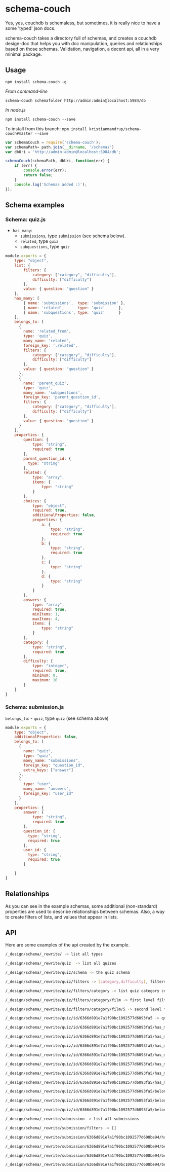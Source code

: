 schema-couch
=============

Yes, yes, couchdb is schemaless, but sometimes, it is really nice to have a some 'typed' json docs.

schema-couch takes a directory full of schemas, and creates a couchdb design-doc that helps you with
doc manipulation, queries and relationships based on those schemas. Validation, navigation, a decent api, all in a
very minimal package.

## Usage

`npm install schema-couch -g`

*From command-line*

`schema-couch schemafolder http://admin:admin@localhost:5984/db`

*In node.js*

`npm install schema-couch --save`

To install from this branch: `npm install kristianmandrup/schema-couch#master --save`

```js
var schemaCouch = require('schema-couch');
var schemaPath= path.join(__dirname, '/schemas')
var dbUri = 'http://admin:admin@localhost:5984/db';

schemaCouch(schemaPath, dbUri, function(err) {
    if (err) {
        console.error(err);
        return false;
    }
    console.log('Schemas added :)');
});
```

## Schema examples

### Schema: quiz.js

- `has_many`:
    - `submissions`, type `submission` (see schema below).
    - `related`, type `quiz`
    - `subquestions`, type `quiz`

```js
module.exports = {
    type: "object",
    list: {
        filters: {
            category: ["category", "difficulty"],
            difficulty: ["difficulty"]
        },
        value: { question: "question" }
    },
    has_many: [
        { name: 'submissions',  type: 'submission' },
        { name: 'related',      type: 'quiz'      },
        { name: 'subquestions', type: 'quiz'      }
    ],
    belongs_to: [
      {
        name: 'related_from',
        type: 'quiz',
        many_name: 'related',
        foreign_key: '.related',
        filters: {
            category: ["category", "difficulty"],
            difficulty: ["difficulty"]
        },
        value: { question: "question" }
      },
      {
        name: 'parent_quiz',
        type: 'quiz',
        many_name: 'subquestions',
        foreign_key: 'parent_question_id',
        filters: {
            category: ["category", "difficulty"],
            difficulty: ["difficulty"]
        },
        value: { question: "question" }
      }
    ],
    properties: {
        question: {
            type: "string",
            required: true
        },
        parent_question_id: {
          type: "string"
        },
        related: {
            type: "array",
            items: {
                type: "string"
            }
        },
        choices: {
            type: "object",
            required: true,
            additionalProperties: false,
            properties: {
                a: {
                    type: "string",
                    required: true
                },
                b: {
                    type: "string",
                    required: true
                },
                c: {
                    type: "string"
                },
                d: {
                    type: "string"
                }
            }
        },
        answers: {
            type: "array",
            required: true,
            minItems: 1,
            maxItems: 4,
            items: {
                type: "string"
            }
        },
        category: {
            type: "string",
            required: true
        },
        difficulty: {
            type: "integer",
            required: true,
            minimum: 0,
            maximum: 10
        }
    }
}
```

### Schema: submission.js

`belongs_to`:
    - `quiz`, type `quiz` (see schema above)

```js
module.exports = {
    type: "object",
    additionalProperties: false,
    belongs_to: [
      {
        name: "quiz",
        type: "quiz",
        many_name: "submissions",
        foreign_key: "question_id",
        extra_keys: ["answer"]
      },
      {
        type: "user",
        many_name: "answers",
        foreign_key: "user_id"
      }
    ],
    properties: {
        answer: {
            type: "string",
            required: true
        },
        question_id: {
          type: "string",
          required: true
        },
        user_id: {
          type: "string",
          required: true
        }

    }
}
```

Relationships
-------------

As you can see in the example schemas, some additional (non-standard) properties are used to describe relationships between schemas.
Also, a way to create filters of lists, and values that appear in lists.

API
---

Here are some examples of the api created by the example.

```bash
/_design/schema/_rewrite/ -> list all types

/_design/schema/_rewrite/quiz  -> list all quizes

/_design/schema/_rewrite/quiz/schema -> the quiz schema

/_design/schema/_rewrite/quiz/filters -> [category,difficulty], filters you can user

/_design/schema/_rewrite/quiz/filters/category -> list quiz category counts (where category is in quiz.list.filters)

/_design/schema/_rewrite/quiz/filters/category/film -> first level filter

/_design/schema/_rewrite/quiz/filters/catagory/film/5 -> second level filter

/_design/schema/_rewrite/quiz/id/6366d891e7a1f90bc1092577d6093fa5 -> quiz document

/_design/schema/_rewrite/quiz/id/6366d891e7a1f90bc1092577d6093fa5/has_many -> [submissions, related, subquestions] list the types of children

/_design/schema/_rewrite/quiz/id/6366d891e7a1f90bc1092577d6093fa5/has_many/submissions -> list related submissions

/_design/schema/_rewrite/quiz/id/6366d891e7a1f90bc1092577d6093fa5/has_many/submissions/filters -> []

/_design/schema/_rewrite/quiz/id/6366d891e7a1f90bc1092577d6093fa5/has_many/related/filters -> [category, difficulty]

/_design/schema/_rewrite/quiz/id/6366d891e7a1f90bc1092577d6093fa5/has_many/subquestions/filters -> [category, difficulty]

/_design/schema/_rewrite/quiz/id/6366d891e7a1f90bc1092577d6093fa5/has_many/subquestions/filters/category -> list quiz category counts

/_design/schema/_rewrite/quiz/id/6366d891e7a1f90bc1092577d6093fa5/has_many/subquestions/filters/category/film ->

/_design/schema/_rewrite/quiz/id/6366d891e7a1f90bc1092577d6093fa5/belongs_to -> [related_from, parent_quiz]

/_design/schema/_rewrite/quiz/id/6366d891e7a1f90bc1092577d6093fa5/belongs_to/related_from -> many docs?

/_design/schema/_rewrite/quiz/id/6366d891e7a1f90bc1092577d6093fa5/belongs_to/parent_quiz -> one doc

/_design/schema/_rewrite/submission -> list all submissions

/_design/schema/_rewrite/submission/filters -> []

/_design/schema/_rewrite/submission/6366d891e7a1f90bc1092577d608be94/has_many -> []

/_design/schema/_rewrite/submission/6366d891e7a1f90bc1092577d608be94/belongs_to -> [quiz, user]

/_design/schema/_rewrite/submission/6366d891e7a1f90bc1092577d608be94/belongs_to/quiz -> one doc

/_design/schema/_rewrite/submission/6366d891e7a1f90bc1092577d608be94/belongs_to/user -> one doc
```
